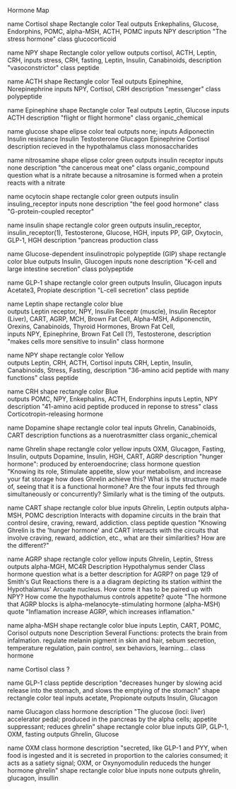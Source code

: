 Hormone Map

name Cortisol
shape Rectangle
color Teal
outputs Enkephalins, Glucose, Endorphins, POMC, alpha-MSH, ACTH, POMC
inputs NPY
description "The stress hormone"
class glucocorticoid

name NPY
shape Rectangle
color yellow
outputs cortisol, ACTH, Leptin, CRH, 
inputs stress, CRH, fasting, Leptin, Insulin, Canabinoids, 
description "vasoconstrictor"
class peptide

name ACTH
shape Rectangle
color Teal
outputs Epinephine, Norepinephrine
inputs NPY, Cortisol, CRH
description "messenger"
class polypeptide

name Epinephine
shape Rectangle
color Teal
outputs Leptin, Glucose
inputs ACTH
description "flight or flight hormone"
class organic_chemical

name glucose
shape elipse
color teal
outputs none;
inputs Adiponectin Insulin resistance Insulin Testosterone Glucagon Epinephrine Cortisol 
description recieved in the hypothalamus
class monosaccharides

name nitrosamine 
shape elipse
color green 
outputs insulin receptor
inputs none
description "the cancerous meat one" 
class organic_compound
question what is a nitrate because a nitrosamine is formed when a protein reacts with a nitrate

name ocytocin
shape rectangle
color green
outputs insulin insuling_receptor
inputs none
description "the feel good hormone"
class "G-protein-coupled receptor"

name insulin
shape rectangle
color green
outputs insulin_receptor,  insulin_receptor(1), Testosterone, Glucose, HGH, 
inputs PP, GIP, Oxytocin, GLP-1, HGH
description "pancreas production
class 

name Glucose-dependent insulinotropic polypeptide (GIP)
shape rectangle
color blue
outputs Insulin, Glucogen
inputs none
description "K-cell and large intestine secretion"
class polypeptide


name GLP-1
shape rectangle
color green
outputs Insulin, Glucagon
inputs Acetate3, Propiate
description "L-cell secretion"
class peptide

name Leptin
shape rectangle
color blue	
outputs Leptin receptor, NPY, Insulin Receptr (muscle), Insulin Receptor (Liver), CART, AGRP, MCH, Brown Fat Cell, Alpha-MSH, 
		Adiponenctin, Orexins, Canabinoids, Thyroid Hormones, Brown Fat Cell,  
inputs NPY, Epinephrine, Brown Fat Cell (?), Testosterone, 
description "makes cells more sensitive to insulin"
class hormone

name NPY
shape rectangle 
color Yellow	
outputs Leptin, CRH, ACTH, Cortisol
inputs CRH, Leptin, Insulin, Canabinoids, Stress, Fasting, 
description "36-amino acid peptide with many functions"
class peptide


name CRH
shape rectangle 
color Blue	
outputs POMC, NPY, Enkephalins, ACTH, Endorphins
inputs Leptin, NPY
description "41-amino acid peptide produced in reponse to stress"
class Corticotropin-releasing hormone

name Dopamine
shape rectangle
color teal
inputs Ghrelin, Canabinoids, CART
description functions as a nuerotrasmitter
class organic_chemical

name Ghrelin
shape rectangle
color yellow
inputs OXM, Glucagon, Fasting, Insulin,
outputs Dopamine, Insulin, HGH, CART, AGRP
description "hunger hormone": produced by enteroendocrine; 
class hormone
question "Knowing its role, Stimulate appetite, slow your metabolism, and increase your fat storage
	   how does Ghrelin achieve this? What is the structure made of, seeing that it is a functional
	   hormone? Are the four inputs fed through simultaneously or concurrently? Similarly what
	   is the timing of the outputs.

name CART
shape rectangle
color blue
inputs Ghrelin, Leptin
outputs alpha-MSH, POMC
description Interacts with dopamine circuits in the brain that control desire, craving, reward, addiction.
class peptide
question "Knowing Ghrelin is the 'hunger hormone' and CART interacts with the circuits that involve
	  craving, reward, addiction, etc., what are their similarities? How are the different?"

name AGRP
shape rectangle
color yellow
inputs Ghrelin, Leptin, Stress
outputs alpha-MGH, MC4R
Description Hypothalymus sender
Class hormone
question what is a better description for AGRP? on page 129 of Smith's Gut Reactions there is a 
	  a diagram depicting its station withint the Hypothalamus' Arcuate nucleus. How come
	  it has to be paired up with NPY? How come the hypothalumus controls appetite?
quote "The hormone that AGRP blocks is alpha-melanocyte-stimulating hormone (alpha-MSH)
quote "Inflamation increase AGRP, which increases inflamation."

name alpha-MSH
shape rectangle
color blue
inputs Leptin, CART, POMC, Corisol
outputs none
Description Several Functions: protects the brain from infalmation. regulate melanin pigment in skin and 	      hair, sebum secretion, temperature regulation, pain control, sex behaviors, learning...
class hormone

name Cortisol
class ?

name GLP-1
class peptide
description "decreases hunger by slowing acid release into the stomach, and slows the emptying of the stomach"
shape rectangle
color teal
inputs acetate, Propionate
outputs Insulin, Glucagon

name Glucagon
class hormone
description "The glucose (loci: liver) accelerator pedal; produced in the pancreas by the alpha cells; appetite suppressant; reduces ghrelin"
shape rectangle
color blue
inputs GIP, GLP-1, OXM, fasting
outputs Ghrelin, Glucose

name OXM
class hormone
description "secreted, like GLP-1 and PYY, when food is ingested and it is secreted in proportion to the calories consumed; it acts as a satiety signal;
	     OXM, or Oxynyomodulin reduceds the hunger hormone ghrelin"
shape rectangle
color blue
inputs none
outputs ghrelin, glucagon, insullin

